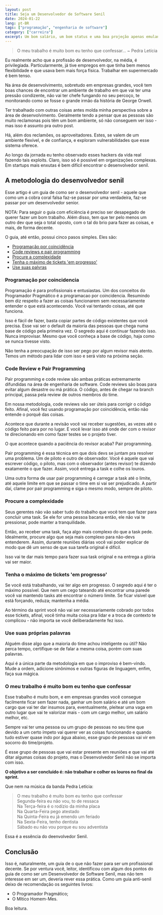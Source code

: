 ```yaml
---
layout: post
title: Seja um Desenvolvedor de Software Senil
date: 2024-01-22
lang: pt-BR
tags: ["programação", "engenharia de software"]
category: ["carreira"]
excerpt: Um bom salário, um bom status e uma boa projeção apenas emulando a capacidade de um desenvolvedor Senior. Sim, com o guia para ser um desenvolvedor Senil você obtém tudo que um senior médio tem mas com menos da metade do esforço.
---
```


> O meu trabalho é muito bom eu tenho que confessar...
> ~ Pedra Letícia

Eu realmente acho que a profissão de desenvolvedor, na média, é privilegiada. Particularmente, já tive empregos em que
tinha bem menos flexibilidade e que usava bem mais força física. Trabalhar em supermercado é bem tenso.

Na área de desenvolvimento, sobretudo em empresas grandes, você tem boas chances de encontrar um ambiente de trabalho em que vai ter uma pressão condizente, não vai ter chefe fungando no seu percoço, te monitorando como se fosse o grande irmão da história de George Orwell.

Ter trabalhado com outras coisas antes molda minha perspectiva sobre a área de desenvolvimento. Geralmente tendo
a pensar que as pessoas são muito reclamonas pois têm um bom ambiente, só não conseguem ver isso - mas isso é assunto
pra outro post.

Há, além dos reclamões, os aproveitadores. Estes, se valem de um ambiente flexível, e de confiança, e exploram vulnerabilidades que esse sistema oferece.

Ao longo da jornada eu tenho observado esses hackers da vida real fazendo tais exploits. Claro, isso só é possível em
organizações complexas. Em startups mais enxutas é bem difícil encontrar o desenvolvedor senil.

## A metodologia do desenvolvedor senil

Esse artigo é um guia de como ser o desenvolvedor senil - aquele que como um a cobra coral falsa faz-se passar por uma
verdadeira, faz-se passar por um desenvolvedor senior.

NOTA: Para seguir o guia com eficiência é preciso ser desapegado de querer fazer um bom trabalho. Além disso, tem que
ter pelo menos um outro dev que seja o total oposto, com o tal do brio para fazer as coisas, e mais, de forma decente.

O guia, até então, possui cinco pasos simples. Eles são:

- [Programação por coincidência](#programação-por-coincidencia)
- [Code reviews e pair programming](#code-review-e-pair-programming)
- [Procure a complexidade](#procure-a-complexidade)
- [Tenha o máximo de tickets 'em progresso'](#tenha-o-máximo-de-tickets-em-progresso)
- [Use suas palvras](#use-suas-próprias-palavras)

### Programação por coincidencia

Programação é para profissionais e entusiastas. Um dos conceitos do Programador Pragmático é a programacao por
coincidencia. Resumindo bem diz respeito a fazer as coisas funcionarem sem necessariamente entender o que está
acontecendo. Você vai tentando coisas, até que funciona.

Isso é fácil de fazer, basta copiar partes de código existentes que você precisa. Esse vai ser o default da maioria das
pessoas que chega numa base de código pela primeira vez. O segredo aqui é continuar fazendo isso. Nunca improvisar.
Mesmo que você conheça a base de código, haja como se nunca tivesse visto.

Não tenha a preocupação de isso ser pego por algum revisor mais atento. Temos um método para lidar com isso e será
visto na próxima seção.

### Code Review e Pair Programming

Pair programming e code review são ambas práticas extremamente difundidas na área de engenharia de software. Code
reviews são boas para evitar algum desastre ou má prática. O código, antes de chegar na branch principal, passa pela
review de outros membros do time.

Em nossa metodologia, code reviews vão ser úteis para corrigir o código feito. Afinal, você fez usando programação por
coincidência, então não entende o porquê das coisas.

Acontece que durante a revisão você vai receber sugestões, as vezes até o código feito para por no lugar. E você levar
isso até onde der com o revisor te direcionando em como fazer testes se o projeto tiver.

O que acontece quando a paciência do revisor acaba? Pair programming.

Pair programming é essa técnica em que dois devs se juntam pra resolver uma problema. Um de piloto e outro de observador.
Você é aquele que vai escrever código, o piloto, mas com o observador (antes revisor) te dizendo exatamente o que fazer.
Assim, você entrega a task e colhe os louros.

Uma outra forma de usar pair programming é carregar a task até o limite, até aquele limite em que se passar o time em si
vai ser prejudicado. A partir daí, clame por pair programming e siga o mesmo modo, sempre de piloto.

### Procure a complexidade

Seus gerentes não vão saber tudo do trabalho que você tem que fazer para concluir uma task. Se ele for uma pessoa bacana
então, ele não vai te pressionar, pode manter a tranquilidade.

Então, ao receber uma task, faça algo mais complexo do que a task pede. Idealmente, procure algo que seja mais complexo
para não-devs entenderem. Assim, durante reuniões diárias você vai poder explicar de modo que dê um senso de que sua
tarefa original é difícil.

Isso vai te dar mais tempo para fazer sua task original e na entrega a glória vai ser maior.

### Tenha o máximo de tickets 'em progresso'

Se você está trabalhando, vai ter algo em progresso. O segredo aqui é ter o máximo possível. Que nem um cego tateando
até encontrar uma parede você vai mantendo tasks até encontrar o número limite. Se ficar visível que está forçando,
reduza; mantenha a média.

Ao término da sprint você não vai ser necessariamente cobrado por todos esse tickets, afinal, você tinha muita coisa pra lidar
e a troca de contexto te complicou - não importa se você deliberadamente fez isso.

### Use suas próprias palavras

Alguém disse algo que a maioria do time achou inteligente ou útil? Não perca tempo, certifique-se de falar a mesma
coisa, porém com suas palavras.

Aqui é a única parte da metodologia em que o improviso é bem-vindo. Mude a ordem, adicione sinônimos e outras figuras de linguagem, enfim, faça sua mágica.

### O meu trabalho é muito bom eu tenho que confessar

Esse trabalho é muito bom, e em empresas grandes você consegue facilmente ficar sem fazer nada, ganhar um bom salário e até um
bom cargo que vai ter dar insumos para, eventualmente, pleitear uma vaga em outro lugar que vai te valorizar mais - com
um cargo melhor, um salário melhor, etc.

Sempre vai ter uma pessoa ou um grupo de pessoas no seu time que devido a um certo ímpeto vai querer ver as coisas
funcionando e quando tudo estiver quase indo por água abaixo, esse grupo de pessoas vai vir em socorro do time/projeto.

É esse grupo de pessoas que vai estar presente em reuniões e que vai até ditar algumas coisas do projeto, mas
o Desenvolvedor Senil não se importa com isso.

**O objetivo a ser concluído é: não trabalhar e colher os louros no final da sprint.**

Que nem na música da banda Pedra Letícia:

> O meu trabalho é muito bom eu tenho que confessar<br />
> Segunda-feira eu não vou, to de ressaca<br />
> Na Terça-feira é o rodízio da minha placa<br />
> Na Quarta-Feira pego atestado<br />
> Na Quinta-Feira eu já emendo um feriado<br />
> Na Sexta-Feira, tenho dentista<br />
> Sábado eu não vou porque eu sou adventista

Essa é a essência do deenvolvedor Senil.

## Conclusão

Isso é, naturalmente, um guia de o que não fazer para ser um profissional decente. Se por ventura você, leitor,
identificou com algum dos pontos do guia de como ser um Desenvolvedor de Software Senil, mas não tem interesse em ser
um, deveria rever essa prática. Como um guia anti-senil deixo de recomendação os seguintes livros:

- O Programador Pragmático;
- O Mítico Homem-Mes.

Boa leitura.
